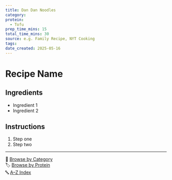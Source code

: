 ```yaml
---
title: Dan Dan Noodles
category: 
protein:
  - Tofu
prep_time_mins: 15
total_time_mins: 30
source: e.g. Family Recipe, NYT Cooking
tags: 
date_created: 2025-05-16
---
```


# Recipe Name

## Ingredients
- Ingredient 1
- Ingredient 2

## Instructions
1. Step one
2. Step two


---

📁 [Browse by Category](../indexes/categories.md)  
🏷️ [Browse by Protein](../indexes/protein.md)  
🔤 [A–Z Index](../indexes/alphabet.md)
